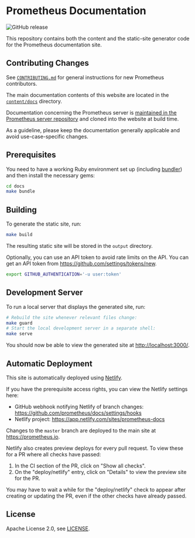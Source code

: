 # Prometheus Documentation

![GitHub release](https://img.shields.io/badge/release-latest-green.svg)

This repository contains both the content and the static-site generator code for the
Prometheus documentation site.

## Contributing Changes

See [`CONTRIBUTING.md`](CONTRIBUTING.md) for general instructions for new Prometheus contributors.

The main documentation contents of this website are located in the [`content/docs`](content/docs) directory.

Documentation concerning the Prometheus server is [maintained in the Prometheus server repository](https://github.com/prometheus/prometheus/tree/master/docs) and cloned into the website at build time.

As a guideline, please keep the documentation generally applicable and avoid use-case-specific changes.

## Prerequisites

You need to have a working Ruby environment set up (including [bundler](https://bundler.io/))
and then install the necessary gems:

```bash
cd docs
make bundle
```

## Building

To generate the static site, run:

```bash
make build
```

The resulting static site will be stored in the `output` directory.

Optionally, you can use an API token to avoid rate limits on the API. You can get an API token from https://github.com/settings/tokens/new.
```bash
export GITHUB_AUTHENTICATION='-u user:token'
```

## Development Server

To run a local server that displays the generated site, run:

```bash
# Rebuild the site whenever relevant files change:
make guard
# Start the local development server in a separate shell:
make serve
```

You should now be able to view the generated site at
[http://localhost:3000/](http://localhost:3000).

## Automatic Deployment

This site is automatically deployed using [Netlify](https://www.netlify.com/).

If you have the prerequisite access rights, you can view the Netlify settings here:

* GitHub webhook notifying Netlify of branch changes: https://github.com/prometheus/docs/settings/hooks
* Netlify project: https://app.netlify.com/sites/prometheus-docs

Changes to the `master` branch are deployed to the main site at https://prometheus.io.

Netlify also creates preview deploys for every pull request. To view these for a PR where all checks have passed:

1. In the CI section of the PR, click on "Show all checks".
2. On the "deploy/netlify" entry, click on "Details" to view the preview site for the PR.

You may have to wait a while for the "deploy/netlify" check to appear after creating or updating the PR, even if the other checks have already passed.

## License

Apache License 2.0, see [LICENSE](LICENSE).

